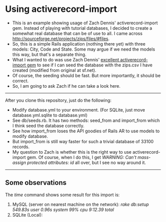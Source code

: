 Using activerecord-import
===================

* This is an example showing usage of Zach Dennis' activerecord-import gem. Instead of playing with tutorial databases, I decided to create a somewhat real database that can be of use to all. I came across http://sourceforge.net/projects/zips/files/#files. 
* So, this is a simple Rails application (nothing there yet) with three models: City, Code and State. Some may argue if we need the models this way, but that's a separate thing. 
* What I wanted to do was use Zach Dennis' [excellent activerecord-import gem](https://github.com/zdennis/activerecord-import/wiki/) to see if I can seed the database with the zips.csv I have created (modified from original at sf.net). 
* Of course, the seeding should be fast. But more importantly, it should be correct. 
* So, I am going to ask Zach if he can take a look here.
---
After you clone this repository, just do the following:

* Modify database.yml to your environment. (For SQLite, just move database.yml.sqlite to database.yml)
* See db/seeds.rb. It has two methods: seed_from and import_from which I think seed the database correctly.
* See how import_from loses the API goodies of Rails AR to use models to modify database.
* But import_from is still way faster for such a trivial database of 33100 records. 
* My question to Zach is whether this is the right way to use activerecord-import gem. Of course, when I do this, I get *WARNING: Can't mass-assign protected attributes: id* all over, but I see no way around it.
---
Some observations
----------------------------

The *time* command shows some result for this import is:

 1. MySQL (server on nearest machine on the network): *rake db:setup  549.83s user 0.96s system 99% cpu 9:12.39 total*
 2. SQLite (Local): 
